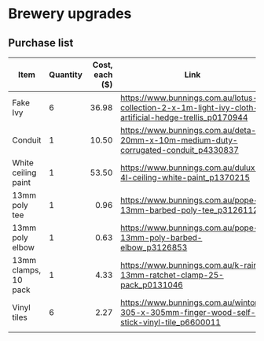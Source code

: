 # Brewery upgrades
## Purchase list
| Item                 | Quantity | Cost, each ($) | Link                                                                                                  |
| -------------------- | -------- | --------------:| ----------------------------------------------------------------------------------------------------- |
| Fake Ivy             | 6        |          36.98 | https://www.bunnings.com.au/lotus-collection-2-x-1m-light-ivy-cloth-artificial-hedge-trellis_p0170944 |
| Conduit              | 1        |          10.50 | https://www.bunnings.com.au/deta-20mm-x-10m-medium-duty-corrugated-conduit_p4330837                   |
| White ceiling paint  | 1        |          53.50 | https://www.bunnings.com.au/dulux-4l-ceiling-white-paint_p1370215                                     |
| 13mm poly tee        | 1        |           0.96 | https://www.bunnings.com.au/pope-13mm-barbed-poly-tee_p3126112                                        |
| 13mm poly elbow      | 1        |           0.63 | https://www.bunnings.com.au/pope-13mm-poly-barbed-elbow_p3126853                                      |
| 13mm clamps, 10 pack | 1        |           4.33 | https://www.bunnings.com.au/k-rain-13mm-ratchet-clamp-25-pack_p0131046                                |
| Vinyl tiles          | 6        |           2.27 | https://www.bunnings.com.au/winton-305-x-305mm-finger-wood-self-stick-vinyl-tile_p6600011             |
|                      |          |                |                                                                                                       |
